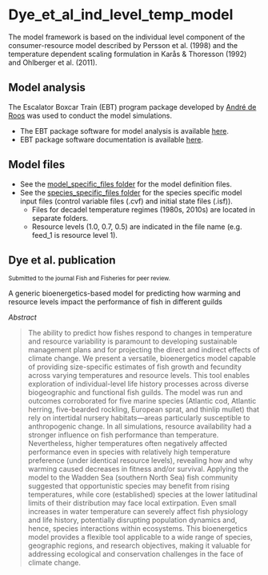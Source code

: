 # Dye_et_al_ind_level_temp_model
The model framework is based on the individual level component of the consumer-resource model described by Persson et al. (1998) and the temperature dependent scaling formulation in Karås &amp; Thoresson (1992) and Ohlberger et al. (2011). 

## Model analysis
The Escalator Boxcar Train (EBT) program package developed by [André de Roos](https://staff.fnwi.uva.nl/a.m.deroos/index.html) was used to conduct the model simulations.
- The EBT package software for model analysis is available [here](https://staff.fnwi.uva.nl/a.m.deroos/EBT/Software/index.html). 
- EBT package software documentation is available [here](https://staff.fnwi.uva.nl/a.m.deroos/EBT/Documentation/index.html).

## Model files
- See the [model_specific_files folder](https://github.com/bassdye/Dye_et_al_ind_level_temp_model/tree/main/model_specific_files) for the model definition files.
- See the [species_specific_files folder](https://github.com/bassdye/Dye_et_al_ind_level_temp_model/tree/main/species_specific_files) for the species specific model input files (control variable files (.cvf) and initial state files (.isf)).
  - Files for decadel temperature regimes (1980s, 2010s) are located in separate folders.
  - Resource levels (1.0, 0.7, 0.5) are indicated in the file name (e.g. feed_1 is resource level 1).

## Dye et al. publication 
<sup>Submitted to the journal Fish and Fisheries for peer review.<sup>

A generic bioenergetics-based model for predicting how warming and resource levels impact the performance of fish in different guilds 

_Abstract_
>The ability to predict how fishes respond to changes in temperature and resource variability is paramount to developing sustainable management plans and for projecting the direct and indirect effects of climate change. We present a versatile, bioenergetics model capable of providing size-specific estimates of fish growth and fecundity across varying temperatures and resource levels. This tool enables exploration of individual-level life history processes across diverse biogeographic and functional fish guilds. The model was run and outcomes corroborated for five marine species (Atlantic cod, Atlantic herring, five-bearded rockling, European sprat, and thinlip mullet) that rely on intertidal nursery habitats—areas particularly susceptible to anthropogenic change. In all simulations, resource availability had a stronger influence on fish performance than temperature. Nevertheless, higher temperatures often negatively affected performance even in species with relatively high temperature preference (under identical resource levels), revealing how and why warming caused decreases in fitness and/or survival. Applying the model to the Wadden Sea (southern North Sea) fish community suggested that opportunistic species may benefit from rising temperatures, while core (established) species at the lower latitudinal limits of their distribution may face local extirpation. Even small increases in water temperature can severely affect fish physiology and life history, potentially disrupting population dynamics and, hence, species interactions within ecosystems. This bioenergetics model provides a flexible tool applicable to a wide range of species, geographic regions, and research objectives, making it valuable for addressing ecological and conservation challenges in the face of climate change.






